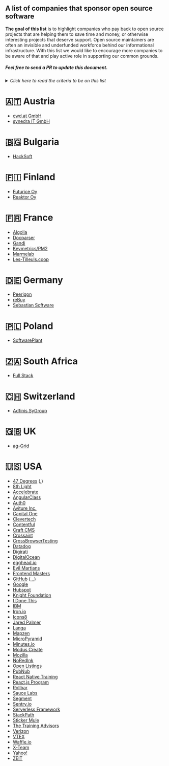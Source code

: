 ## A list of companies that sponsor open source software

**The goal of this list** is to highlight companies who pay back to open source projects that are helping them to save time and money, or otherwise interesting projects that deserve support. Open source maintainers are often an invisible and underfunded workforce behind our informational infrastructure. With this list we would like to encourage more companies to be aware of that and play active role in supporting our common grounds.

##### Feel free to send a PR to update this document.

<details>
<summary><em>Click here to read the criteria to be on this list</em></summary>
  <h3>Definitions</h3>
  <ul>
    <li>COMPANY: a legal entity made to generate profit.</li>
    <li>OPEN SOURCE PROJECT: any project under one of the licenses that comply with the open source definition as listed (and defined) on https://opensource.org/licenses</li>
    <li>THIRD-PARTY OPEN SOURCE PROJECT: an OPEN SOURCE PROJECT licensed under a different name to the COMPANY in question.</li>
    <li>SUPPORT (verb): to donate money to maintainers of an OPEN SOURCE PROJECT, or to allocate time for employees to contribute to OPEN SOURCE PROJECTS.</li>
  </ul>
  <h3>Criteria for inclusion</h3>
  <p>In order for an entry to be accepted into this list, the following criteria must be met</p>
  <ul>
    <li>Each entry is a COMPANY which systematically SUPPORTS some THIRD-PARTY OPEN SOURCE PROJECTS.</li>
    <li>Each entry should list the: (1) COMPANY name, (2) link(s) to blog post or page proving the support.</li>
  </ul>
</details> 

# 🇦🇹 Austria

- [cwd.at GmbH](https://cwd.at/)
- [synedra IT GmbH](https://opencollective.com/jfellner)

# 🇧🇬 Bulgaria

- [HackSoft](https://hacksoft.io/blog/on-supporting-open-source-the-first-steps/)

# 🇫🇮 Finland

- [Futurice Oy](https://spiceprogram.org/)
- [Reaktor Oy](http://bluebirdjs.com/docs/getting-started.html)

# 🇫🇷 France

- [Algolia](https://opencollective.com/algolia)
- [Docparser](https://opencollective.com/docparser)
- [Gandi](https://www.gandi.net/supports)
- [Keymetrics/PM2](https://keymetrics.io/)
- [Marmelab](https://marmelab.com/blog/)
- [Les-Tilleuls.coop](https://les-tilleuls.coop/fr/blog)

# 🇩🇪 Germany

- [Peerigon](https://opencollective.com/peerigon)
- [reBuy](https://opencollective.com/rebuy)
- [Sebastian Software](https://opencollective.com/sebastiansoft)

# 🇵🇱 Poland

- [SoftwarePlant](https://opencollective.com/softwareplant)

# 🇿🇦 South Africa

- [Full Stack](https://opencollective.com/fullstack)

# 🇨🇭 Switzerland

- [Adfinis SyGroup](https://www.adfinis-sygroup.ch/en/about/engagement.html)

# 🇬🇧 UK

- [ag-Grid](https://opencollective.com/ag-grid)

# 🇺🇸 USA

- [47 Degrees](https://47deg.github.io) ([.](https://www.47deg.com/blog/ensime-sponsorship/))
- [8th Light](https://opencollective.com/8thlight)
- [Accelebrate](https://opencollective.com/accelebrate)
- [AngularClass](https://opencollective.com/angularclass)
- [Auth0](https://opencollective.com/auth0)
- [Aviture Inc.](https://opencollective.com/contact4)
- [Capital One](https://opencollective.com/capitalone)
- [Clevertech](https://opencollective.com/michellemcfarland)
- [Contentful](https://opencollective.com/contentful)
- [Craft CMS](https://opencollective.com/craftcms)
- [Crossaint](https://opencollective.com/croissant)
- [CrossBrowserTesting](https://opencollective.com/crossbrowsertesting)
- [Datadog](https://opencollective.com/datadog)
- [Digirati](https://opencollective.com/johnbaker)
- [DigitalOcean](https://opencollective.com/digitalocean)
- [egghead.io](https://opencollective.com/joelhooks)
- [Evil Martians](https://evilmartians.com/#oss)
- [Frontend Masters](https://opencollective.com/frontendmasters)
- [GitHub](https://fosster.herokuapp.com/) ([.](https://www.linuxfoundation.org/members/corporate)[.](https://www.freexian.com/en/services/debian-lts.html)[.](https://opencollective.com/github))
- [Google](https://opensource.google.com/community/affiliations/)
- [Hubspot](https://opencollective.com/hubspot)
- [Knight Foundation](https://opencollective.com/knightfdn)
- [I Done This](https://opencollective.com/idonethis)
- [IBM](http://www-03.ibm.com/press/us/en/pressrelease/41926.wss)
- [Iron.io](https://opencollective.com/getiron)
- [Icons8](https://icons8.com/icon)
- [Jared Palmer](https://opencollective.com/jaredpalmer)
- [Langa](https://opencollective.com/langa)
- [Mapzen](https://opencollective.com/mapzen)
- [MicroPyramid](https://opencollective.com/micropyramid)
- [Minutes.io](https://opencollective.com/minutes_io)
- [Modus Create](https://opencollective.com/moduscreate)
- [Mozilla](https://www.mozilla.org/en-US/moss/)
- [NoRedInk](http://tech.noredink.com/post/136615783598/welcome-evan)
- [Open Listings](https://opencollective.com/openlistings)
- [PubNub](https://opencollective.com/pubnub)
- [React Native Training](https://opencollective.com/reactnativetraining)
- [React.js Program](https://opencollective.com/reactjsprogram)
- [Rollbar](https://opencollective.com/rollbar)
- [Sauce Labs](https://opencollective.com/saucelabs)
- [Segment](https://opencollective.com/segment)
- [Sentry.io](https://opencollective.com/sentry)
- [Serverless Framework](https://opencollective.com/goserverless)
- [StackPath](https://opencollective.com/stackpath)
- [Sticker Mule](https://opencollective.com/stickermule)
- [The Training Advisors](https://opencollective.com/thetrainingadvisors)
- [Verizon](https://opencollective.com/verizon)
- [VTEX](https://opencollective.com/vtex)
- [Waffle.io](https://opencollective.com/waffleio)
- [X-Team](https://opencollective.com/xteam)
- [Yahoo!](https://opencollective.com/yahoo)
- [ZEIT](https://opencollective.com/zeit)

